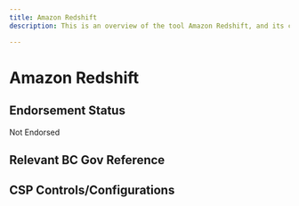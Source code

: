 ```yaml
---
title: Amazon Redshift
description: This is an overview of the tool Amazon Redshift, and its current status  within BC Gov.

---
```

<!---
Note: this is a generated file.  You should not edit it directly.  Please check https://github.com/bcgov/cloud-pathfinder for details.
-->
# Amazon Redshift



## Endorsement Status
Not Endorsed

## Relevant BC Gov Reference


## CSP Controls/Configurations
